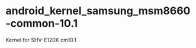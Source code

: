android_kernel_samsung_msm8660-common-10.1
==========================================

Kernel for SHV-E120K cm10.1
